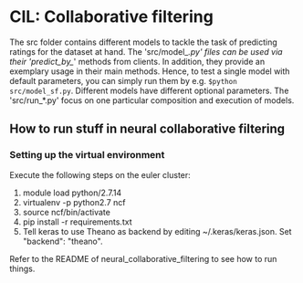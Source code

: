 # CIL: Collaborative filtering
The src folder contains different models to tackle the task of predicting
ratings for the dataset at hand.
The 'src/model_*.py' files can be used via their 'predict_by_*' methods from
clients. In addition, they provide an exemplary usage in their main methods.
Hence, to test a single model with default parameters, you can simply run them
by e.g. `$python src/model_sf.py`. Different models have different optional
parameters.
The 'src/run_*.py' focus on one particular composition and execution of models.


## How to run stuff in neural collaborative filtering

### Setting up the virtual environment
Execute the following steps on the euler cluster:
1. module load python/2.7.14
2. virtualenv -p python2.7 ncf
3. source ncf/bin/activate
4. pip install -r requirements.txt
5. Tell keras to use Theano as backend by editing ~/.keras/keras.json. Set "backend": "theano".

Refer to the README of neural_collaborative_filtering to see how to run things.
